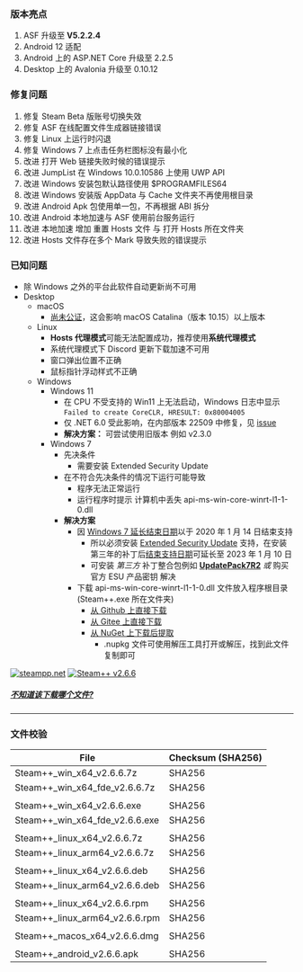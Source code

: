 ### 版本亮点
1. ASF 升级至 **V5.2.2.4**
2. Android 12 适配
3. Android 上的 ASP.NET Core 升级至 2.2.5
4. Desktop 上的 Avalonia 升级至 0.10.12

### 修复问题
1. 修复 Steam Beta 版账号切换失效
2. 修复 ASF 在线配置文件生成器链接错误
3. 修复 Linux 上运行时闪退
4. 修复 Windows 7 上点击任务栏图标没有最小化
5. 改进 打开 Web 链接失败时候的错误提示
6. 改进 JumpList 在 Windows 10.0.10586 上使用 UWP API
7. 改进 Windows 安装包默认路径使用 $PROGRAMFILES64
8. 改进 Windows 安装版 AppData 与 Cache 文件夹不再使用根目录
9. 改进 Android Apk 包使用单一包，不再根据 ABI 拆分
10. 改进 Android 本地加速与 ASF 使用前台服务运行
11. 改进 本地加速 增加 重置 Hosts 文件 与 打开 Hosts 所在文件夹
12. 改进 Hosts 文件存在多个 Mark 导致失败的错误提示

### 已知问题
- 除 Windows 之外的平台此软件自动更新尚不可用
- Desktop 
	- macOS
		- [尚未公证](https://support.apple.com/zh-cn/guide/mac-help/mh40616/10.15/mac/10.15)，这会影响 macOS Catalina（版本 10.15）以上版本
	- Linux
		- **Hosts 代理模式**可能无法配置成功，推荐使用**系统代理模式**
		- 系统代理模式下 Discord 更新下载加速不可用
		- 窗口弹出位置不正确
		- 鼠标指针浮动样式不正确
	- Windows
		- Windows 11 
			- 在 CPU 不受支持的 Win11 上无法启动，Windows 日志中显示 ```Failed to create CoreCLR, HRESULT: 0x80004005```
			- 仅 .NET 6.0 受此影响，在内部版本 22509 中修复，见 [issue](https://github.com/dotnet/core/issues/6733)
			- **解决方案：** 可尝试使用旧版本 例如 v2.3.0
		- Windows 7
			- 先决条件
				- 需要安装 Extended Security Update
			- 在不符合先决条件的情况下运行可能导致
				- 程序无法正常运行
				- 运行程序时提示 计算机中丢失 api-ms-win-core-winrt-l1-1-0.dll
			- **解决方案**
				- 因 [Windows 7 延长结束日期](https://support.microsoft.com/zh-cn/windows/windows-7-%E6%94%AF%E6%8C%81%E4%BA%8E-2020-%E5%B9%B4-1-%E6%9C%88-14-%E6%97%A5%E7%BB%88%E6%AD%A2-b75d4580-2cc7-895a-2c9c-1466d9a53962)以于 2020 年 1 月 14 日结束支持
					- 所以必须安装 [Extended Security Update](https://docs.microsoft.com/zh-cn/troubleshoot/windows-client/windows-7-eos-faq/windows-7-extended-security-updates-faq) 支持，在安装第三年的补丁后[结束支持日期](https://docs.microsoft.com/zh-cn/lifecycle/products/windows-7)可延长至 2023 年 1 月 10 日
					- 可安装 *第三方* 补丁整合包例如 **[UpdatePack7R2](https://cn.bing.com/search?q=UpdatePack7R2)** *或* 购买官方 ESU 产品密钥 解决
				- 下载 api-ms-win-core-winrt-l1-1-0.dll 文件放入程序根目录(Steam++.exe 所在文件夹)
					- [从 Github 上直接下载](https://github.com/BeyondDimension/SteamTools/raw/develop/references/runtime.win7-x64.Microsoft.NETCore.Windows.ApiSets/api-ms-win-core-winrt-l1-1-0.dll)
					- [从 Gitee 上直接下载](https://gitee.com/rmbgame/SteamTools/raw/develop/references/runtime.win7-x64.Microsoft.NETCore.Windows.ApiSets/api-ms-win-core-winrt-l1-1-0.dll)
					- [从 NuGet 上下载后提取](https://www.nuget.org/api/v2/package/runtime.win7-x64.Microsoft.NETCore.Windows.ApiSets/1.0.1)
						- .nupkg 文件可使用解压工具打开或解压，找到此文件复制即可

[![steampp.net](https://img.shields.io/badge/WebSite-steampp.net-brightgreen.svg?style=flat-square&color=61dafb)](https://steampp.net)
[![Steam++ v2.6.6](https://img.shields.io/badge/Steam++-v2.6.6-brightgreen.svg?style=flat-square&color=512bd4)]()
  
  
##### [不知道该下载哪个文件?](./download-guide.md)
---

### 文件校验
|  File  | Checksum (SHA256)  |
|  ----  |  ----  |
| Steam++_win_x64_v2.6.6.7z  | SHA256 |
| Steam++_win_x64_fde_v2.6.6.7z  | SHA256 |
| | |
| Steam++_win_x64_v2.6.6.exe  | SHA256 |
| Steam++_win_x64_fde_v2.6.6.exe  | SHA256 |
| | |
| Steam++_linux_x64_v2.6.6.7z  | SHA256 |
| Steam++_linux_arm64_v2.6.6.7z  | SHA256 |
| | |
| Steam++_linux_x64_v2.6.6.deb  | SHA256 |
| Steam++_linux_arm64_v2.6.6.deb  | SHA256 |
| | |
| Steam++_linux_x64_v2.6.6.rpm  | SHA256 |
| Steam++_linux_arm64_v2.6.6.rpm  | SHA256 |
| | |
| Steam++_macos_x64_v2.6.6.dmg  | SHA256 |
| | |
| Steam++_android_v2.6.6.apk  | SHA256 |

